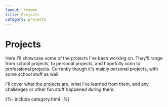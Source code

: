 ```yaml
---
layout: resume
title: Projects
category: projects
---
```


<div class="content-header">
  <h1>Projects</h1>
</div>

<div class="intro-blurb" markdown="1">
  Here I'll showcase some of the projects I've been working on. They'll range from school projects, to personal projects, and hopefully soon to professional projects. Currently though it's mainly personal projects, with some school stuff as well.

  I'll cover what the projects are, what I've learned from them, and any challenges or other fun stuff happened during them.
</div>

<div class="col category-list">
  {%- include category.html -%}
</div>

<!-- Why is this even here any more?? -->
